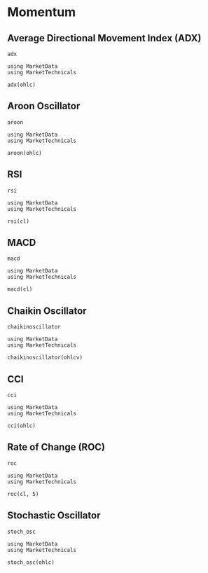 # Momentum

## Average Directional Movement Index (ADX)

```@docs
adx
```

```@repl
using MarketData
using MarketTechnicals

adx(ohlc)
```

## Aroon Oscillator

```@docs
aroon
```

```@repl
using MarketData
using MarketTechnicals

aroon(ohlc)
```

## RSI

```@docs
rsi
```

```@repl
using MarketData
using MarketTechnicals

rsi(cl)
```

## MACD

```@docs
macd
```

```@repl
using MarketData
using MarketTechnicals

macd(cl)
```

## Chaikin Oscillator

```@docs
chaikinoscillator
```

```@repl
using MarketData
using MarketTechnicals

chaikinoscillator(ohlcv)
```

## CCI

```@docs
cci
```

```@repl
using MarketData
using MarketTechnicals

cci(ohlc)
```

## Rate of Change (ROC)

```@docs
roc
```

```@repl
using MarketData
using MarketTechnicals

roc(cl, 5)
```

## Stochastic Oscillator

```@docs
stoch_osc
```

```@repl
using MarketData
using MarketTechnicals

stoch_osc(ohlc)
```
